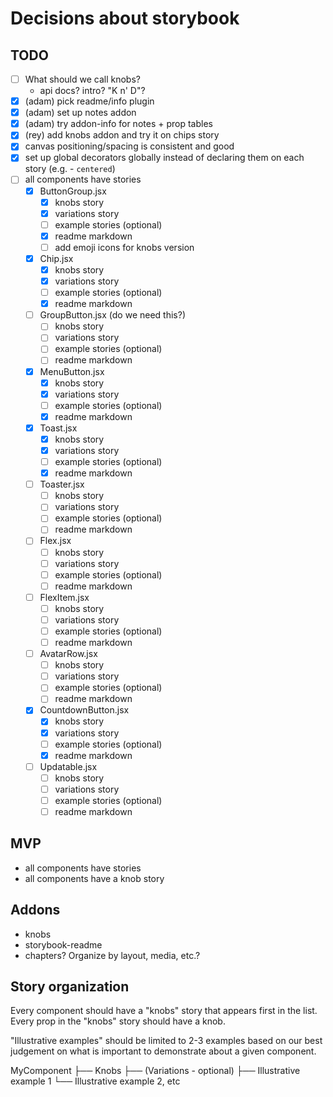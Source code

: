 # Decisions about storybook

## TODO

- [ ] What should we call knobs?
  - api docs? intro? "K n' D"?
- [x] (adam) pick readme/info plugin
- [x] (adam) set up notes addon
- [x] (adam) try addon-info for notes + prop tables
- [x] (rey) add knobs addon and try it on chips story
- [x] canvas positioning/spacing is consistent and good
- [x] set up global decorators globally instead of declaring them on each story (e.g. - `centered`)
- [ ] all components have stories
  - [x] ButtonGroup.jsx
    - [x] knobs story
    - [x] variations story
    - [ ] example stories (optional)
    - [x] readme markdown
    - [ ] add emoji icons for knobs version
  - [x] Chip.jsx
    - [x] knobs story
    - [x] variations story
    - [ ] example stories (optional)
    - [x] readme markdown
  - [ ] GroupButton.jsx (do we need this?)
    - [ ] knobs story
    - [ ] variations story
    - [ ] example stories (optional)
    - [ ] readme markdown
  - [x] MenuButton.jsx
    - [x] knobs story
    - [x] variations story
    - [ ] example stories (optional)
    - [x] readme markdown
  - [x] Toast.jsx
    - [x] knobs story
    - [x] variations story
    - [ ] example stories (optional)
    - [x] readme markdown
  - [ ] Toaster.jsx
    - [ ] knobs story
    - [ ] variations story
    - [ ] example stories (optional)
    - [ ] readme markdown
  - [ ] Flex.jsx
    - [ ] knobs story
    - [ ] variations story
    - [ ] example stories (optional)
    - [ ] readme markdown
  - [ ] FlexItem.jsx
    - [ ] knobs story
    - [ ] variations story
    - [ ] example stories (optional)
    - [ ] readme markdown
  - [ ] AvatarRow.jsx
    - [ ] knobs story
    - [ ] variations story
    - [ ] example stories (optional)
    - [ ] readme markdown
  - [x] CountdownButton.jsx
    - [x] knobs story
    - [x] variations story
    - [ ] example stories (optional)
    - [x] readme markdown
  - [ ] Updatable.jsx
    - [ ] knobs story
    - [ ] variations story
    - [ ] example stories (optional)
    - [ ] readme markdown

## MVP
- all components have stories
- all components have a knob story

## Addons

- knobs
- storybook-readme
- chapters? Organize by layout, media, etc.?

## Story organization

Every component should have a "knobs" story that appears first in the list.
Every prop in the "knobs" story should have a knob.

"Illustrative examples" should be limited to 2-3 examples based on our best judgement on
what is important to demonstrate about a given component.

MyComponent
├── Knobs
├── (Variations - optional)
├── Illustrative example 1
└── Illustrative example 2, etc



